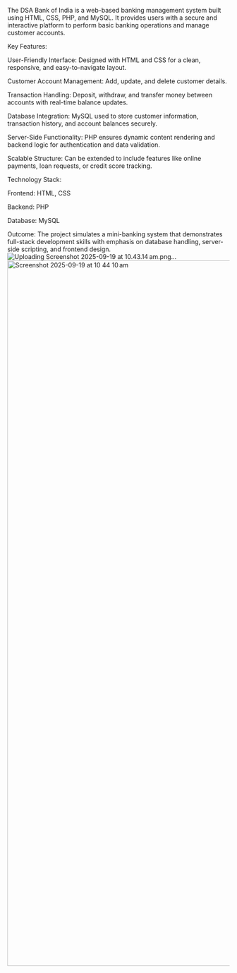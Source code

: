 The DSA Bank of India is a web-based banking management system built using HTML, CSS, PHP, and MySQL. It provides users with a secure and interactive platform to perform basic banking operations and manage customer accounts.

Key Features:

User-Friendly Interface: Designed with HTML and CSS for a clean, responsive, and easy-to-navigate layout.

Customer Account Management: Add, update, and delete customer details.

Transaction Handling: Deposit, withdraw, and transfer money between accounts with real-time balance updates.

Database Integration: MySQL used to store customer information, transaction history, and account balances securely.

Server-Side Functionality: PHP ensures dynamic content rendering and backend logic for authentication and data validation.

Scalable Structure: Can be extended to include features like online payments, loan requests, or credit score tracking.

Technology Stack:

Frontend: HTML, CSS

Backend: PHP

Database: MySQL

Outcome:
The project simulates a mini-banking system that demonstrates full-stack development skills with emphasis on database handling, server-side scripting, and frontend design.
![Uploading Screenshot 2025-09-19 at 10.43.14 am.png…]()
<img width="2560" height="1600" alt="Screenshot 2025-09-19 at 10 44 10 am" src="https://github.com/user-attachments/assets/9f0ada66-b654-4fac-abe8-49d91d6b3c16" />


